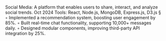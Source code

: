  Social Media: A platform that enables users to share, interact, and analyze social trends. Oct 2024
Tools: React, Node.js, MongoDB, Express.js, D3.js §
◦ Implemented a recommendation system, boosting user engagement by 85%.
◦ Built real-time chat functionality, supporting 10,000+ messages daily.
◦ Designed modular components, improving third-party API integration by 25%.
